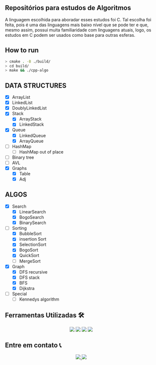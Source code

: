 ## Repositórios para estudos de Algoritmos

A linguagem escolhida para aboradar esses estudos foi C. Tal escolha foi feita, pois é uma das linguagens mais baixo nível que se pode ter e que, mesmo assim, possui muita familiaridade com linguagens atuais, logo, os estudos em C podem ser usados como base para outras esferas.

## How to run

```sh
> cmake . -B ./build/
> cd build/
> make && ./cpp-algo
```

## DATA STRUCTURES

-   [x] ArrayList
-   [x] LinkedList
-   [x] DoublyLinkedList
-   [x] Stack
    -   [x] ArrayStack
    -   [x] LinkedStack
-   [x] Queue
    -   [x] LinkedQueue
    -   [x] ArrayQueue
-   [ ] HashMap
    -   [ ] HashMap out of place
-   [ ] Binary tree
-   [ ] AVL
-   [x] Graphs
    -   [x] Table
    -   [x] Adj

## ALGOS

-   [x] Search
    -   [x] LinearSearch
    -   [x] BogoSearch
    -   [x] BinarySearch
-   [ ] Sorting
    -   [x] BubbleSort
    -   [x] insertion Sort
    -   [x] SelectionSort
    -   [x] BogoSort
    -   [x] QuickSort
    -   [ ] MergeSort
-   [x] Graph
    -   [x] DFS recursive
    -   [x] DFS stack
    -   [x] BFS
    -   [x] Dijkstra
-   [ ] Special
    -   [ ] Kennedys algorithm

## Ferramentas Utilizadas 🛠️

<p align="center">
    <img src="https://img.shields.io/badge/c++-%2300599C.svg?style=for-the-badge&logo=c%2B%2B&logoColor=white" />
    <img src="https://img.shields.io/badge/CMake-%23008FBA.svg?style=for-the-badge&logo=cmake&logoColor=white">
    <img src="https://img.shields.io/badge/Git-E34F26?style=for-the-badge&logo=git&logoColor=white" />
    <img src="https://img.shields.io/badge/c-%2300599C.svg?style=for-the-badge&logo=c&logoColor=white">
</p>

## Entre em contato 📞

<p align="center">
<a href="https://www.linkedin.com/in/luis-felipe-vanin-martins-5a5b38215">
<img src="https://img.shields.io/badge/-LinkedIn-black.svg?style=for-the-badge&logo=linkedin&colorB=blue">
</a>
<a href="mailto:luisfvanin2@gmail.com">
<img src="https://img.shields.io/badge/Gmail:%20luisfvanin2@gmail.com-D14836?style=for-the-badge&logo=gmail&logoColor=white">
</a>
</p>
